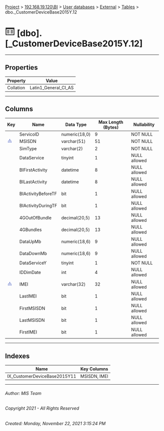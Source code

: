 #### 

[Project](../../../../index.md) > [192.168.19.120\\BI](../../../index.md) > [User databases](../../index.md) > [External](../index.md) > [Tables](Tables.md) > dbo._CustomerDeviceBase2015Y.12

# ![Tables](../../../../Images/Table32.png) [dbo].[_CustomerDeviceBase2015Y.12]

---

## <a name="#properties"></a>Properties

| Property | Value |
|---|---|
| Collation | Latin1_General_CI_AS |


---

## <a name="#columns"></a>Columns

| Key | Name | Data Type | Max Length (Bytes) | Nullability |
|---|---|---|---|---|
|  | ServicoID | numeric(18,0) | 9 | NOT NULL |
| [![Indexes IX_CustomerDeviceBase2015Y11](../../../../Images/Index.png)](#indexes) | MSISDN | varchar(51) | 51 | NOT NULL |
|  | SimType | varchar(2) | 2 | NOT NULL |
|  | DataService | tinyint | 1 | NULL allowed |
|  | BIFirstActivity | datetime | 8 | NULL allowed |
|  | BILastActivity | datetime | 8 | NULL allowed |
|  | BIActivityBeforeTF | bit | 1 | NULL allowed |
|  | BIActivityDuringTF | bit | 1 | NULL allowed |
|  | 4GOutOfBundle | decimal(20,5) | 13 | NULL allowed |
|  | 4GBundles | decimal(20,5) | 13 | NULL allowed |
|  | DataUpMb | numeric(18,6) | 9 | NULL allowed |
|  | DataDownMb | numeric(18,6) | 9 | NULL allowed |
|  | DataServiceY | tinyint | 1 | NOT NULL |
|  | IDDimDate | int | 4 | NULL allowed |
| [![Indexes IX_CustomerDeviceBase2015Y11](../../../../Images/Index.png)](#indexes) | IMEI | varchar(32) | 32 | NULL allowed |
|  | LastIMEI | bit | 1 | NULL allowed |
|  | FirstMSISDN | bit | 1 | NULL allowed |
|  | LastMSISDN | bit | 1 | NULL allowed |
|  | FirstIMEI | bit | 1 | NULL allowed |


---

## <a name="#indexes"></a>Indexes

| Name | Key Columns |
|---|---|
| IX_CustomerDeviceBase2015Y11 | MSISDN, IMEI |


---

###### Author:  MIS Team

###### Copyright 2021 - All Rights Reserved

###### Created: Monday, November 22, 2021 3:15:24 PM

